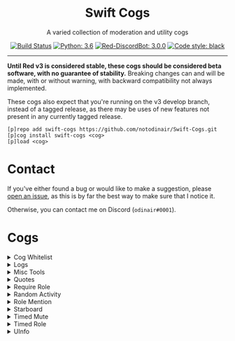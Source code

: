 <h1 align="center">Swift Cogs</h1>
<p align="center">A varied collection of moderation and utility cogs</p>
<p align="center">
  <a href="https://circleci.com/gh/notodinair/Swift-Cogs"><img alt="Build Status" src="https://img.shields.io/circleci/project/github/notodinair/Swift-Cogs.svg?style=flat-square" /></a>
  <a href="https://python.org/"><img alt="Python: 3.6" src="https://img.shields.io/badge/python-3.6-blue.svg?style=flat-square" /></a>
  <a href="https://github.com/Cog-Creators/Red-DiscordBot/tree/V3/develop"><img alt="Red-DiscordBot: 3.0.0" src="https://img.shields.io/badge/red--discordbot-3.0.0-red.svg?style=flat-square" /></a>
  <a href="https://github.com/ambv/black"><img alt="Code style: black" src="https://img.shields.io/badge/code%20style-black-000000.svg?style=flat-square"></a>
</p>

----

**Until Red v3 is considered stable, these cogs should be considered beta software, with no guarantee of stability.**
Breaking changes can and will be made, with or without warning, with backward compatibility not always implemented.

These cogs also expect that you're running on the v3 develop branch, instead of a tagged release,
as there may be uses of new features not present in any currently tagged release.

```
[p]repo add swift-cogs https://github.com/notodinair/Swift-Cogs.git
[p]cog install swift-cogs <cog>
[p]load <cog>
```

# Contact

If you've either found a bug or would like to make a suggestion, please [open an issue](https://github.com/notodinair/Swift-Cogs/issues/new),
as this is by far the best way to make sure that I notice it.

Otherwise, you can contact me on Discord (`odinair#0001`).

<!--
the following cog list is generated by 'swift_libs/scripts/gen_readme',
and any manual changes made past the 'Cogs' header line will be removed when regenerating
this cog list. to update a cog description, edit the `description` field of the cog's info.json file
and regenerate this cog list afterwards
-->
# Cogs

<details>
<summary>Cog Whitelist</summary>

Require a per-server whitelist from the bot owner to use specified cogs

### Install Cog

```
[p]cog install swift-cogs cogwhitelist
[p]load cogwhitelist
```
</details>

<details>
<summary>Logs</summary>

Log anything and everything that happens in your Discord guild.

Inspired by Paddo's Grenzpolizei, created for more fine-tuned control of what and how data gets logged.

### Install Cog

```
[p]cog install swift-cogs logs
[p]load logs
```
</details>

<details>
<summary>Misc Tools</summary>

A collection of small utilities that don't fit in any other cog, and don't necessarily warrant their own specialized cog.

### Requirements

- tabulate

### Install Cog

```
[p]cog install swift-cogs misctools
[p]load misctools
```
</details>

<details>
<summary>Quotes</summary>

Save and retrieve quotes

### Install Cog

```
[p]cog install swift-cogs quotes
[p]load quotes
```
</details>

<details>
<summary>Require Role</summary>

Allow and disallow users to use a bot's commands based on per-guild roles

### Install Cog

```
[p]cog install swift-cogs requirerole
[p]load requirerole
```
</details>

<details>
<summary>Random Activity</summary>

Random bot playing statuses.

Due to how this cog works, manually set activity statuses and statuses set by other cogs are not respected, and will be overwritten

### Install Cog

```
[p]cog install swift-cogs rndactivity
[p]load rndactivity
```
</details>

<details>
<summary>Role Mention</summary>

Quickly mention a role, without allowing your average Joe to mention it.

This cog has yet to be extensively tested.

### Requirements

- tabulate

### Install Cog

```
[p]cog install swift-cogs rolemention
[p]load rolemention
```
</details>

<details>
<summary>Starboard</summary>

It's almost like channel pins, but with stars, and more democracy. (democracy not guaranteed)

This cog may use a fair amount of memory, due to the various internal caches.

### Requirements

- tabulate

### Install Cog

```
[p]cog install swift-cogs starboard
[p]load starboard
```
</details>

<details>
<summary>Timed Mute</summary>

Mute users for a set amount of time.
This cog requires my Timed Role cog.

### Requirements

- [timedrole](https://github.com/notodinair/Swift-Cogs)

### Install Cog

```
[p]cog install swift-cogs timedmute
[p]load timedmute
```
</details>

<details>
<summary>Timed Role</summary>

Add timed roles to users

### Install Cog

```
[p]cog install swift-cogs timedrole
[p]load timedrole
```
</details>

<details>
<summary>UInfo</summary>

Yet another [p]userinfo variation

### Install Cog

```
[p]cog install swift-cogs uinfo
[p]load uinfo
```
</details>